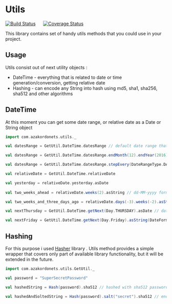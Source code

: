 # Utils

[![Build Status](https://travis-ci.org/azakordonets/Utils.svg?branch=master)](https://travis-ci.org/azakordonets/Utils) &nbsp;&nbsp;&nbsp;&nbsp;   [![Coverage Status](https://coveralls.io/repos/azakordonets/Utils/badge.png)](https://coveralls.io/r/azakordonets/Utils)

This library contains set of handy utils methods that you could use in your project. 
 
Usage
-----

Utils consist out of next utility objects : 
* DateTime - everything that is related to date or time generation/conversion, getting relative date
* Hashing - can encode any String into hash using md5, sha1, sha256, sha512 and other algorithms 


DateTime
--------
At this moment you can get some date range, or relative date as a Date or String object

```scala
import com.azakordonets.utils._

val datesRange = GetUtil.DateTime.datesRange // default date range that starts today and ends in 1 year. Difference between dates - 1 month

val datesRange = GetUtil.DateTime.datesRange.endMonth(12).endYear(2016).asDatesList // list of dates from today, till 01.12.2016 with 1 month step

val datesRange = GetUtil.DateTime.datesRange.stepEvery(DateRangeType.DAY, 10).asStringsList // list of dd-MM-yyyy formatted dates from today till year from now with every 10 days step

val relativeDate = GetUtil.DateTime.relativeDate

val yesterday = relativeDate.yesterday.asDate 
 
val two_weeks_ahead = relativeDate.weeks(2).asString // dd-MM-yyyy formatted date two weeks ahead since now

val two_weeks_and_three_days_ago = relativeDate.days(-3).weeks(-2).asString(DateFormat.dd_MM_yy_SEMICOLON)// dd:MM:yy formatted date 2 weeks and 3 days ago

val nextThursday = GetUtil.DateTime.getNext(Day.THURSDAY).asDate // date of next Thursday

val nextFriday = GetUtil.DateTime.getNext(Day.Friday).asString(DateFormat.dd_MM_yyyy) // dd-MM-yyyy formatted next Friday date
```

Hashing
-------
For this purpose i used [Hasher](https://github.com/Nycto/Hasher) library . Utils method provides a simple wrapper 
that covers only part of available library functionality, but it will be extended in the future. 

```scala
import com.azakordonets.utils.GetUtil._

val password = "SuperSecretPassword"

val hashedString = Hash(password).sha512 // hashed with sha512 password returned as String

val hashedAndSoltedString = Hash(password).salt("secret").sha512 // encrypted with salt

```


